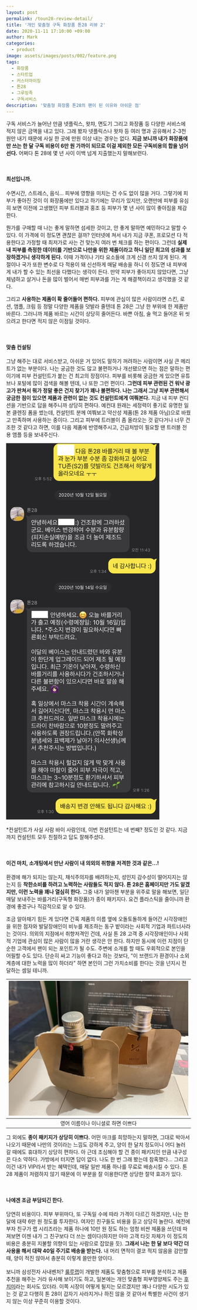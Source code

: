 ```yaml
---
layout: post
permalink: /toun28-review-detail/
title: '개인 맞춤형 구독 화장품 톤28 리뷰 2'
date: 2020-11-11 17:10:00 +09:00
author: Mark
categories:
  - product
image: assets/images/posts/002/feature.png
tags:
  - 화장품
  - 스타트업
  - 커스터마이징
  - 톤28
  - 그루밍족
  - 구독서비스
description: '맞춤형 화장품 톤28의 팬이 된 이유와 아쉬운 점'
---
```


 구독 서비스가 늘어난 만큼 넷플릭스, 왓챠, 면도기 그리고 화장품 등 다양한 서비스에 적지 않은 금액을 내고 있다. 그래 봤자 넷플릭스나 왓챠 등 여러 명과 공유해서 2-3천 원만 내기 때문에 사실 한 곳에 만원 이상 내는 경우는 없다. **지금 보니까 내가 화장품에만 쓰는 한 달 구독 비용이 6만 원 가까이 되므로 이걸 제외한 모든 구독비용의 합을 넘어선다.** 어쩌다 톤 28에 몇 년 사이 이백 넘게 지출했는지 말해보련다.   

   <br>

#### 최선입니까.

 수면시간, 스트레스, 음식... 피부에 영향을 미치는 건 수도 없이 많을 거다. 그렇기에 피부가 좋아진 것이 이 화장품에만 있다고 하기에는 무리가 있지만, 오랜만에 피부를 유심히 보면 이전에 고생했던 피부 트러블과 홍조 등 피부가 몇 년 사이 많이 좋아짐을 체감한다.

 뭔가를 구매할 때 나는 좋게 말하면 섬세한 것이고, 안 좋게 말하면 예민하다고 말할 수 있다. 이 가격에 이 정도면 괜찮은 걸까? 인터넷에 쳐서 내가 지금 쿠폰, 프로모션 다 적용한다고 가정할 때 최저가로 사는 건 맞는지 여러 번 체크를 하는 편이다. 그런데 **실제 내 피부를 측정한 데이터를 기반으로 나만을 위한 제품이라고 하니 일단 최고의 성과를 보장하겠거니 생각하게 된다.** 이때 가격이나 기타 요소들에 크게 신경 쓰지 않게 된다. 계절이나 국가 또한 변수로 다 적용이 돼 신선하게 매달 배송을 하니 이 정도면 내 피부에게 내가 할 수 있는 최선을 다했다는 생각이 든다. 만약 피부가 좋아지지 않았다면, 그냥 체념하고 살거나 돈을 많이 벌어서 매번 피부과를 가는 게 해결책이라고 생각했을 것 같다.



 그리고 **사용하는 제품이 확 줄어들어 편하다.** 피부에 관심이 많은 사람이라면 스킨, 로션, 앰플, 크림 등 정말 다양한 제품을 덧발라 줄텐데 톤 28은 그냥 한 부위에 한 제품만 바른다. 그러니까 제품 바르는 시간이 상당히 줄어든다. 바쁜 아침, 술 먹고 들어온 뒤 씻으려고 한다면 적지 않은 이점일 것이다.

   <br>

#### 맞춤 컨설팅

 그냥 해주는 대로 서비스받고, 아쉬운 거 있어도 말하기 꺼려하는 사람이면 사실 큰 메리트가 없는 부분이다. 나는 궁금한 것도 많고 불편하거나 개선됐으면 하는 점은 말하는 편이기에 피부 컨설턴트가 붙는 건 최고의 장점이다. 피부를 비롯해 궁금한 게 있으면 유튜브나 포털에 많이 검색을 해볼 텐데, 나 또한 그런 편이다. **그런데 피부 관련된 건 워낙 광고가 판쳐서 뭐가 정말 좋은 건지 찾기가 꽤나 불편하다. 나는 그래서 그냥 피부 관련해서 궁금한 점이 있으면 제품과 관련이 없는 것도 컨설턴트에게 여쭤본다.** 지금 내 피부 컨디션을 기반으로 답을 해주니까 상당히 편하다. 예컨대 원래는 세정력이 좋기로 유명한 일본 클렌징 폼을 썼는데, 컨설턴트 분께 여쭤보고 약산성 제품(톤 28 제품 아님)으로 바꿨고 만족하며 사용하는 중이다. 그리고 피부에 트러블이 좀 올라오는 것 같다거나 너무 건조한 것 같다고 하면, 이를 다음 제품에 반영해주시고, 긴급처방이 필요할 땐 트러블 전용 앰플 등을 보내주신다.


 ![톤28 상담](/img/posts/002/toun28-consulting.png)

 *컨설턴트가 사실 사람 바이 사람인데, 이번 컨설턴트는 네 번째? 정도인 것 같다. 지금까지 컨설턴트 모두 친절하고 답도 잘해주셨다.


   <br>

#### 이건 마치, 소개팅에서 만난 사람이 내 의외의 취향을 저격한 것과 같은...!

 환경에 해가 되지는 않는지, 채식주의자를 배려하는지, 성인지 감수성이 떨어지지는 않는지 등 **착한소비를 하려고 노력하는 사람들도 적지 않다. 톤 28은 홈페이지만 가도 알겠지만, 이런 노력을 꽤나 열심히 한다.** 그중 내가 알아챈 부분을 위주로 말을 해보면, 일단 매달 보내주는 바를거리(구독형 화장품)가 종이 패키지다. 요건 플라스틱을 줄이니까 환경에 좋겠구나 직감적으로 알 수 있다.



 조금 알아채기 힘든 게 있다면 간혹 제품의 이름 옆에 오돌토돌하게 들어간 시각장애인을 위한 점자와 발달장애인이 비누를 제조하는 동구 밭이라는 사회적 기업과 파트너사라는 것이다. 의외의 지점에서 취향저격인 건데, 사실 톤 28 고객 중 시각장애인이나 사회적 기업에 관심이 많은 사람이 많을 거란 생각은 안 한다. 하지만 동시에 이런 지점이 단순한 고객에서 팬이 되는 포인트가 될 수도. 주변에 소개를 할 때도 우회적으로 본인을 어필할 수도 있다. 단순히 싸고 기능이 좋다고 하는 것보다, "이 브랜드가 환경이나 소외계층에 대한 노력을 많이 하더라" 하면 본인이 그런 가치소비를 한다는 것을 넌지시 전달하는 셈일 테니까.

| ![톤28 종이패키지](/img/posts/002/IMG_4613.JPG) |
| :---------------------------------------------: |
|       영어 이름이나 이니셜로 하면 이쁘다        |

 그 외에도 **종이 패키지가 상당히 이쁘다.** 어떤 마크를 희망하는지 말하면, 그대로 박아서 나오기 때문에 나만의 것이라는 느낌도 강하게 주고, 양이 한 달치 정도이니 어디 놀러 갈 때에도 휴대하기 상당히 편하다. 아 근데 조심해야 할 건 종이 패키지인 만큼 내구성은 다소 약하다. 가방에서 터지면 답이 없다. 나도 한 번 그래 봤는데 참혹했다... 그리고 이건 내가 VIP라서 받는 혜택인데, 매달 일반 제품 하나를 무료로 배송시킬 수 있다. 톤 28 제품이 저렴하지 않기 때문에 이 부분을 잘 이용한다면 상당한 절약 효과가 있다.

   <br>   

#### 나에겐 조금 부담되긴 한다.

 당연히 비용이다. 피부 부위마다, 또 구독일 수에 따라 가격이 다르긴 하겠지만, 나는 한 달에 대략 6만 원 정도를 투자한다. 여자인 친구들도 비용을 듣고 상당히 놀란다. 예전에 부자 친구가 랩 시리즈라는 제품 하나에 10만 원 정도 하는 엄청 비싼 제품을 쓰던데 따져보면 이젠 내가 그 친구보다 더 쓰는 셈이다(하지만 아마 고객 타깃 자체가 이 정도의 비용은 충분히 지불할 의향이 있는 사람으로 잡았을 듯). **그래서 나는 한 달 보다 약간 더 사용을 해서 대략 40일 주기로 배송을 받는다.** 내 머리 면적이 결코 적지 않음을 감안할 때, 양이 적진 않아서 충분히 이렇게 쓸만한 양이다.
   <br>   
 보니까 삼성전자 사내벤처? [룰루랩](http://www.lulu-lab.com/)이 개발한 제품도 맞춤형으로 피부를 분석하고 제품 추천을 해주는 거라 유사해 보이기도 하고, 일본에는 개인 맞춤형 피부영양제도 주는 [후치미](https://fujimi.me/)라는 회사도 있더라. 이쪽 시장이 어떻게 될지는 모르겠지만 꽤나 다양한 시도가 있는 것 같고 다행히 톤 28이 갑자기 사라지거나 하진 않을 것 같아서 특별한 사건이 생기지 않는 이상 꾸준히 이용할 것이다.
